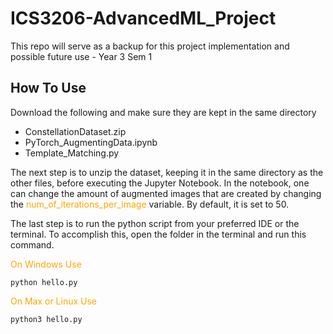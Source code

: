 
# ICS3206-AdvancedML_Project
This repo will serve as a backup for this project implementation and possible future use - Year 3 Sem 1

## How To Use
Download the following and make sure they are kept in the same directory
- ConstellationDataset.zip
- PyTorch_AugmentingData.ipynb
- Template_Matching.py

The next step is to unzip the dataset, keeping it in the same directory as the other files, before executing the Jupyter Notebook. In the notebook, one can change the amount of augmented images that are created by changing the <span style="color:orange">num_of_iterations_per_image</span> variable. By default, it is set to 50.

The last step is to run the python script from your preferred IDE or the terminal.
To accomplish this, open the folder in the terminal and run this command.

<span style="color:orange">On Windows Use</span>
```
python hello.py
```
<span style="color:orange">On Max or Linux Use</span>
```
python3 hello.py
```
